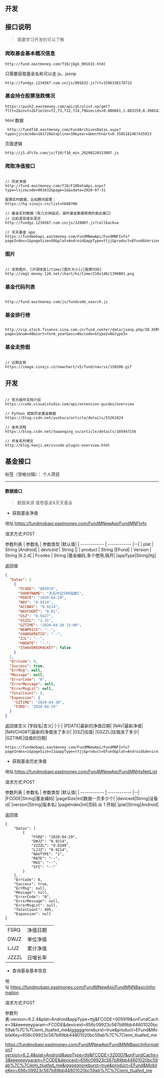 ## 开发

## 接口说明

> 需要学习开发的可以了解

### 爬取基金基本概况信息

```
http://fund.eastmoney.com/f10/jbgk_001632.html
```

只需要获取基金名称可以走 js，jsonp

```
http://fundgz.1234567.com.cn/js/001632.js?rt=1596338178723
```

### 基金持仓股票涨跌情况

```
https://push2.eastmoney.com/api/qt/ulist.np/get?fltt=2&invt=2&fields=f2,f3,f12,f14,f9&secids=0.000661,1.603259,0.300142,0.300122,0.002007,0.300601,1.600201,0.300529,0.300676,1.600867,&_=1599742806408
```

html 数据

```
 http://fundf10.eastmoney.com/FundArchivesDatas.aspx?type=jjcc&code=161726&topline=10&year=&month=&rt=0.3585181467435923
```

页面逻辑

```
http://j5.dfcfw.com/js/f10/f10_min_20200220153807.js
```

### 爬取净值接口

```

// 历史净值
http://fund.eastmoney.com/f10/F10DataApi.aspx?type=lsjz&code=001632&page=1&&sdate=2020-07-31

股票实时数据，比如腾讯股票：
https://hq.sinajs.cn/list=hk00700

// 基金实时数据（有几分钟延迟，插件基金数据使用的是此接口）
// 比如诺安成长混合
http://fundgz.1234567.com.cn/js/320007.js?callback=a

// 天天基金 app
https://fundmobapi.eastmoney.com/FundMNewApi/FundMNFInfo?pageIndex=1&pageSize=50&plat=Android&appType=ttjj&product=EFund&Version=1&deviceid=ssdfsdfsdf&Fcodes=320007,161726

```

### 图片

```

// 走势图片、[沪深拼音]/time/[图片大小]/[股票代码]
http://img1.money.126.net/chart/hs/time/210x140/1399001.png

```

### 基金代码列表

```

http://fund.eastmoney.com/js/fundcode_search.js

```

### 基金排行榜

```

http://vip.stock.finance.sina.com.cn/fund_center/data/jsonp.php/IO.XSRV2.CallbackList['hLfu5s99aaIUp7D4']/NetValueReturn_Service.NetValueReturnOpen?page=1&num=40&sort=form_year&asc=0&ccode=&type2=0&type3=

```

### 基金走势图

```

// 近期走势
https://image.sinajs.cn/newchart/v5/fund/nav/ss/150206.gif

```

## 开发

```

// 官方插件文档介绍
https://code.visualstudio.com/api/extension-guides/overview

// Python 爬取历史基金数据
https://blog.csdn.net/yuzhucu/article/details/55261024

// 发布流程
https://blog.csdn.net/Suwanqing_su/article/details/105947156

// 开发系列博文
http://blog.haoji.me/vscode-plugin-overview.html

```

## 基金接口

标签（空格分隔）： 个人项目

---

#### 数据接口

> 数据来源 蛋卷基金&天天基金

- 获取基金净值

地址:https://fundmobapi.eastmoney.com/FundMNewApi/FundMNFInfo

请求方式:POST

参数列表
| 参数名 | 参数类型 |默认值|
| ------------ | ------------ |--|
| plat | String |Android|
| deviceid | String ||
| product | String |EFund|
| Version | String |6.2.4|
| Fcodes | String |基金编码,多个使用,隔开|
|appType|String|ttjj|

返回值

```json
{
  "Datas": [
    {
      "FCODE": "005919",
      "SHORTNAME": "天弘中证500指数C",
      "PDATE": "2020-04-29",
      "NAV": "0.9214",
      "ACCNAV": "0.9214",
      "NAVCHGRT": "0.01",
      "GSZ": "0.9427",
      "GSZZL": "2.31",
      "GZTIME": "2020-04-30 15:00",
      "NEWPRICE": "--",
      "CHANGERATIO": "--",
      "ZJL": "--",
      "HQDATE": "--",
      "ISHAVEREDPACKET": false
    }
  ],
  "ErrCode": 0,
  "Success": true,
  "ErrMsg": null,
  "Message": null,
  "ErrorCode": "0",
  "ErrorMessage": null,
  "ErrorMsgLst": null,
  "TotalCount": 8,
  "Expansion": {
    "GZTIME": "2020-04-30",
    "FSRQ": "2020-04-29"
  }
}
```

返回值含义
|字段名|含义|
|-|-|
|PDATE|最新的净值日期|
|NAV|最新净值|
|NAVCHGRT|最新的净值涨了多少|
|GSZ|估值|
|GSZZL|估值涨了多少|
|GZTIME|估值的日期|

```
https://fundmobapi.eastmoney.com/FundMNewApi/FundMNFInfo?pageIndex=1&pageSize=11&appType=ttjj&product=EFund&plat=Android&deviceid=9e16077fca2fcr78ep0ltn98&Version=1&Fcodes=161725,320007,001632,161726,001071,007874,004857,420009,377240,002207,004855
```

- 获取基金历史净值

地址:https://fundmobapi.eastmoney.com/FundMNewApi/FundMNHisNetList

请求方式:POST

参数列表
| 参数名 | 参数类型 |默认值|
| ------------ | ------------ |--|
|FCODE|String|基金编码|
|pageSize|int|数据一页多少个|
|deviceid|String|设备 id|
|version|String|版本名|
|pageIndex|int|页码 从 1 开始|
|plat|String|Android|

返回值

```
{
    "Datas": [
        {
            "FSRQ": "2020-04-29",
            "DWJZ": "0.9214",
            "JZZZL": "0.0109",
            "LJJZ": "0.9214",
            "NAVTYPE": "1",
            "RATE": "--",
            "MUI": "--",
            "SYI": "--"
        }
    ],
    "ErrCode": 0,
    "Success": true,
    "ErrMsg": null,
    "Message": null,
    "ErrorCode": "0",
    "ErrorMessage": null,
    "ErrorMsgLst": null,
    "TotalCount": 495,
    "Expansion": null
}
```

|       |          |     |
| ----- | -------- | --- |
| FSRQ  | 净值日期 |
| DWJZ  | 单位净值 |
| LJJZ  | 累计净值 |
| JZZZL | 日增长率 |

- 查询基金基本信息

地址:https://fundmobapi.eastmoney.com/FundMNewApi/FundMNNBasicInformation

请求方式:POST

参数列表:version=6.2.4&plat=Android&appType=ttjj&FCODE=005919&onFundCache=3&keeeeeyparam=FCODE&deviceid=656c09923c567b89bb44801020bc59ab%7C%7Ciemi_tluafed_me&igggggnoreburst=true&product=EFund&MobileKey=656c09923c567b89bb44801020bc59ab%7C%7Ciemi_tluafed_me

https://fundmobapi.eastmoney.com/FundMNewApi/FundMNNBasicInformation?version=6.2.4&plat=Android&appType=ttjj&FCODE=320007&onFundCache=3&keeeeeyparam=FCODE&deviceid=656c09923c567b89bb44801020bc59ab%7C%7Ciemi_tluafed_me&igggggnoreburst=true&product=EFund&MobileKey=656c09923c567b89bb44801020bc59ab%7C%7Ciemi_tluafed_me
